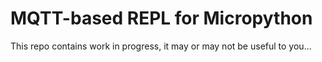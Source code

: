 MQTT-based REPL for Micropython
===============================

This repo contains work in progress, it may or may not be useful to you...

